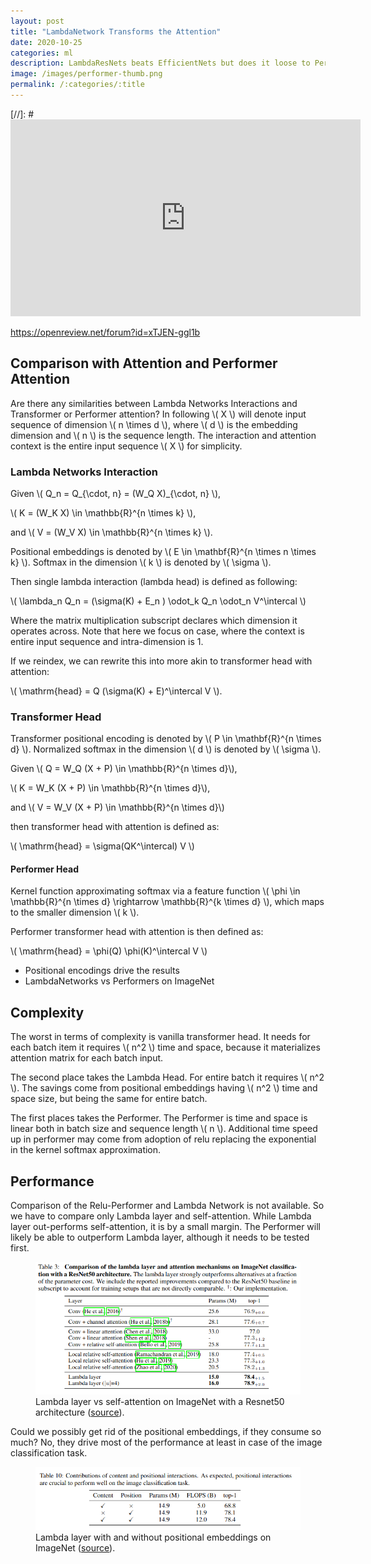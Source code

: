```yaml
---
layout: post
title: "LambdaNetwork Transforms the Attention"
date: 2020-10-25
categories: ml
description: LambdaResNets beats EfficientNets but does it loose to Performer?
image: /images/performer-thumb.png
permalink: /:categories/:title
---
```


<script src="https://polyfill.io/v3/polyfill.min.js?features=es6"></script>
<script id="MathJax-script" async src="https://cdn.jsdelivr.net/npm/mathjax@3/es5/tex-mml-chtml.js"></script>

[//]: # <iframe width="560" height="315" src="https://www.youtube.com/embed/xpys_xqB6qY" frameborder="0" allow="accelerometer; autoplay; clipboard-write; encrypted-media; gyroscope; picture-in-picture" allowfullscreen></iframe>


https://openreview.net/forum?id=xTJEN-ggl1b


## Comparison with Attention and Performer Attention

Are there any similarities between Lambda Networks Interactions and Transformer or Performer attention?
In following \\( X \\) will denote input sequence of dimension \\( n \times d \\), where \\( d \\) is the embedding dimension and \\( n \\) is the sequence length.
The interaction and attention context is the entire input sequence \\( X \\) for simplicity.


### Lambda Networks Interaction

Given \\( Q_n =  Q_{\cdot, n}  = (W_Q X)_{\cdot, n} \\),

\\( K =  (W_K X) \in \mathbb{R}^{n \times k} \\),

and \\( V =  (W_V X) \in \mathbb{R}^{n \times k} \\).

Positional embeddings is denoted by \\( E \in \mathbf{R}^{n \times n \times k} \\).
Softmax in the dimension \\( k \\) is denoted by \\( \sigma \\).

Then single lambda interaction (lambda head) is defined as following:

\\( \lambda_n Q_n = (\sigma(K) + E_n ) \odot_k Q_n \odot_n V^\intercal \\)

Where the matrix multiplication subscript declares which dimension it operates across.
Note that here we focus on case, where the context is entire input sequence and intra-dimension is 1.

If we reindex, we can rewrite this into more akin to transformer head with attention:

\\( \mathrm{head} = Q (\sigma(K) + E)^\intercal V \\).


### Transformer Head

Transformer positional encoding is denoted by \\( P \in \mathbf{R}^{n \times d} \\).
Normalized softmax in the dimension \\( d \\) is denoted by \\( \sigma \\).

Given
\\( Q = W_Q (X + P) \in \mathbb{R}^{n \times d}\\),

\\( K = W_K (X + P) \in \mathbb{R}^{n \times d}\\),

and \\( V = W_V (X + P) \in \mathbb{R}^{n \times d}\\)

then transformer head with attention is defined as:

\\( \mathrm{head} = \sigma(QK^\intercal) V \\)

#### Performer Head

Kernel function approximating softmax via a feature function \\( \phi \in \mathbb{R}^{n \times d} \rightarrow \mathbb{R}^{k \times d} \\),
which maps to the smaller dimension \\( k \\).

Performer transformer head with attention is then defined as:

\\( \mathrm{head} = \phi(Q) \phi(K)^\intercal V \\)

- Positional encodings drive the results
- LambdaNetworks vs Performers on ImageNet


## Complexity

The worst in terms of complexity is vanilla transformer head.
It needs for each batch item it requires \\( n^2 \\) time and space,
because it materializes attention matrix for each batch input.

The second place takes the Lambda Head.
For entire batch it requires \\( n^2 \\).
The savings come from positional embeddings having \\( n^2 \\) time and space size,
but being the same for entire batch.

The first places takes the Performer.
The Performer is time and space is linear both in batch size and sequence length \\( n \\).
Additional time speed up in performer may come from adoption of relu replacing the exponential in the kernel softmax approximation.

## Performance

Comparison of the Relu-Performer and Lambda Network is not available. So we have to compare only Lambda layer and self-attention.
While Lambda layer out-performs self-attention, it is by a small margin.
The Performer will likely be able to outperform Lambda layer, although it needs to be tested first.

<figure class="figure">
    <img
        class="figure-img img-fluid rounded"
        alt="Lambda layer vs self-attention on ImageNet with a Resnet50 architecture"
        src="/images/lambda-layer-vs-self-attention.png">
    <figcaption class="figure-caption">
        Lambda layer vs self-attention on ImageNet with a Resnet50 architecture
        (<a href="https://openreview.net/forum?id=xTJEN-ggl1b">source</a>).
    </figcaption>
</figure>

Could we possibly get rid of the positional embeddings, if they consume so much?
No, they drive most of the performance at least in case of the image classification task.

<figure class="figure">
    <img
        class="figure-img img-fluid rounded"
        alt="Lambda layer with and without positional embeddings on ImageNet"
        src="/images/lambda-layer-w-and-wo-positional-interactions.png">
    <figcaption class="figure-caption">
        Lambda layer with and without positional embeddings on ImageNet
        (<a href="https://openreview.net/forum?id=xTJEN-ggl1b">source</a>).
    </figcaption>
</figure>

